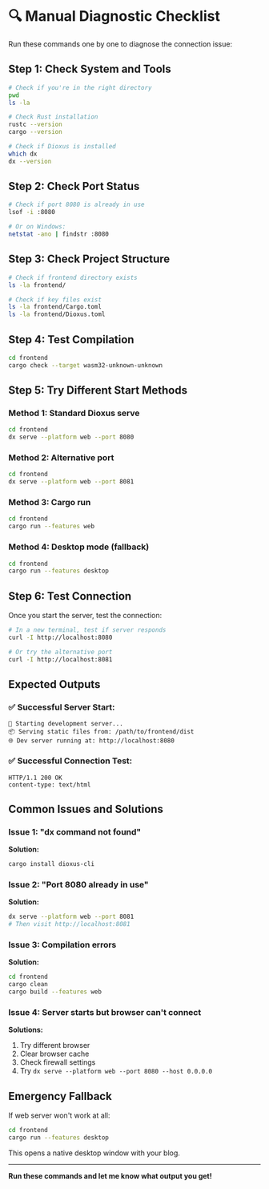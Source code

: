 # 🔍 Manual Diagnostic Checklist

Run these commands one by one to diagnose the connection issue:

## Step 1: Check System and Tools

```bash
# Check if you're in the right directory
pwd
ls -la

# Check Rust installation
rustc --version
cargo --version

# Check if Dioxus is installed
which dx
dx --version
```

## Step 2: Check Port Status

```bash
# Check if port 8080 is already in use
lsof -i :8080

# Or on Windows:
netstat -ano | findstr :8080
```

## Step 3: Check Project Structure

```bash
# Check if frontend directory exists
ls -la frontend/

# Check if key files exist
ls -la frontend/Cargo.toml
ls -la frontend/Dioxus.toml
```

## Step 4: Test Compilation

```bash
cd frontend
cargo check --target wasm32-unknown-unknown
```

## Step 5: Try Different Start Methods

### Method 1: Standard Dioxus serve
```bash
cd frontend
dx serve --platform web --port 8080
```

### Method 2: Alternative port
```bash
cd frontend
dx serve --platform web --port 8081
```

### Method 3: Cargo run
```bash
cd frontend
cargo run --features web
```

### Method 4: Desktop mode (fallback)
```bash
cd frontend
cargo run --features desktop
```

## Step 6: Test Connection

Once you start the server, test the connection:

```bash
# In a new terminal, test if server responds
curl -I http://localhost:8080

# Or try the alternative port
curl -I http://localhost:8081
```

## Expected Outputs

### ✅ Successful Server Start:
```
🚀 Starting development server...
📦 Serving static files from: /path/to/frontend/dist
🌐 Dev server running at: http://localhost:8080
```

### ✅ Successful Connection Test:
```
HTTP/1.1 200 OK
content-type: text/html
```

## Common Issues and Solutions

### Issue 1: "dx command not found"
**Solution:**
```bash
cargo install dioxus-cli
```

### Issue 2: "Port 8080 already in use"
**Solution:**
```bash
dx serve --platform web --port 8081
# Then visit http://localhost:8081
```

### Issue 3: Compilation errors
**Solution:**
```bash
cd frontend
cargo clean
cargo build --features web
```

### Issue 4: Server starts but browser can't connect
**Solutions:**
1. Try different browser
2. Clear browser cache
3. Check firewall settings
4. Try `dx serve --platform web --port 8080 --host 0.0.0.0`

## Emergency Fallback

If web server won't work at all:
```bash
cd frontend
cargo run --features desktop
```

This opens a native desktop window with your blog.

---

**Run these commands and let me know what output you get!** 
